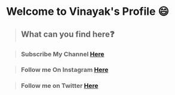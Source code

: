 <!--Write Something Good-->
<link rel="stylesheet" href="style.css">

# Welcome to Vinayak's Profile 😄
>## What can you find here❓ 


>### Subscribe My Channel [Here](https://youtube.com/c/AetherLapse)


>### Follow me On Instagram [Here](https://www.instagram.com/aetherlapse/)


>### Follow me on Twitter [Here](https://twitter.com/aether_lapse)
